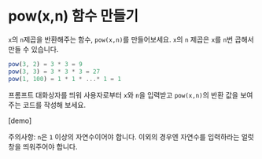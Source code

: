 # pow(x,n) 함수 만들기

`x`의 `n`제곱을 반환해주는 함수, `pow(x,n)`를 만들어보세요. `x`의 `n` 제곱은 `x`를 `n`번 곱해서 만들 수 있습니다.

```js
pow(3, 2) = 3 * 3 = 9
pow(3, 3) = 3 * 3 * 3 = 27
pow(1, 100) = 1 * 1 * ...* 1 = 1
```

프롬프트 대화상자를 띄워 사용자로부터 `x`와 `n`을 입력받고 `pow(x,n)`의 반환 값을 보여주는 코드를 작성해 보세요.

[demo]

주의사항: `n`은 `1` 이상의 자연수이어야 합니다. 이외의 경우엔 자연수를 입력하라는 얼럿 창을 띄워주어야 합니다.
